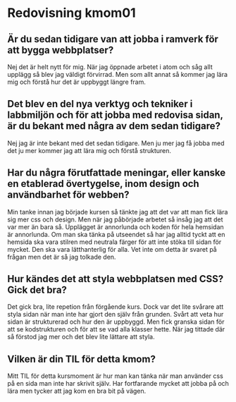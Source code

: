 ---
---
Redovisning kmom01
=========================
<h2>Är du sedan tidigare van att jobba i ramverk för att bygga webbplatser?</h2>

Nej det är helt nytt för mig. När jag öppnade arbetet i atom och såg allt upplägg så blev jag väldigt förvirrad. Men som allt annat så kommer jag lära mig och förstå hur det är uppbyggt längre fram.

<h2>Det blev en del nya verktyg och tekniker i labbmiljön och för att jobba med redovisa sidan, är du bekant med några av dem sedan tidigare?</h2>

Nej jag är inte bekant med det sedan tidigare. Men ju mer jag få jobba med det ju mer kommer jag att lära mig och förstå strukturen.

<h2>Har du några förutfattade meningar, eller kanske en etablerad övertygelse, inom design och användbarhet för webben?</h2>
 
Min tanke innan jag började kursen så tänkte jag att det var att man fick lära sig mer css och design. Men när jag påbörjade arbetet så insåg jag att det var mer än bara så. Upplägget är annorlunda och koden för hela hemsidan är annorlunda. Om man ska tänka på utseendet så har jag alltid tyckt att en hemsida ska vara stilren med neutrala färger för att inte stöka till sidan för mycket. Den ska vara lätthanterlig för alla. Vet inte om detta är svaret på frågan men det är så jag tolkade den.

<h2>Hur kändes det att styla webbplatsen med CSS? Gick det bra?</h2>

Det gick bra, lite repetion från förgående kurs. Dock var det lite svårare att styla sidan när man inte har gjort den själv från grunden. Svårt att veta hur sidan är strukturerad och hur den är uppbyggd. Men fick granska sidan för att se kodstrukturen och för att se vad alla klasser hette. När jag tittade där så förstod jag mer och det blev lite lättare att styla.

<h2>Vilken är din TIL för detta kmom?</h2>

Mitt TIL för detta kursmoment är hur man kan tänka när man använder css på en sida man inte har skrivit själv. Har fortfarande mycket att jobba på och lära men tycker att jag kom en bra bit på vägen.
